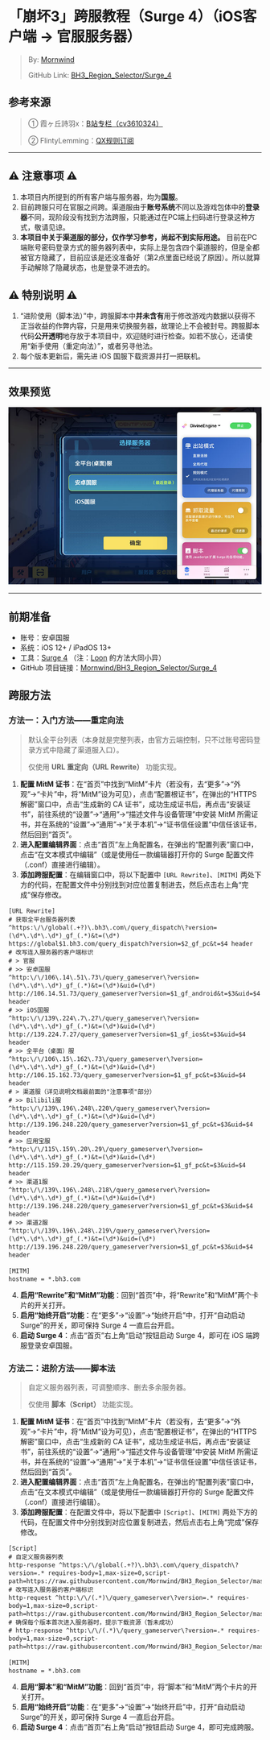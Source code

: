 # 「崩坏3」跨服教程（Surge 4）（iOS客户端 → 官服服务器）
 > By: [Mornwind](https://blog.mornwind.cc)
 > 
 > GitHub Link: [BH3_Region_Selector/Surge_4](https://github.com/Mornwind/BH3_Region_Selector/tree/master/Surge_4) 

## 参考来源
 > ① 霞ヶ丘詩羽x：[B站专栏（cv3610324）](https://www.bilibili.com/read/cv3610324)
 > 
 > ② FlintyLemming：[QX规则订阅](https://git.flinty.moe/root/BH3_Region_Selector)

---

## ⚠️ 注意事项 ⚠️
1. 本项目内所提到的所有客户端与服务器，均为**国服**。
2. 目前跨服只可在官服之间跨。渠道服由于**账号系统**不同以及游戏包体中的**登录器**不同，现阶段没有找到方法跨服，只能通过在PC端上扫码进行登录这种方式，敬请见谅。
3. **本项目中关于渠道服的部分，仅作学习参考，尚起不到实际用途。** 目前在PC端账号密码登录方式的服务器列表中，实际上是包含四个渠道服的，但是全都被官方隐藏了，目前应该是还没准备好（第2点里面已经说了原因）。所以就算手动解除了隐藏状态，也是登录不进去的。

## ⚠️ 特别说明 ⚠️
1. “进阶使用（脚本法）”中，跨服脚本中**并未含有**用于修改游戏内数据以获得不正当收益的作弊内容，只是用来切换服务器，故理论上不会被封号。跨服脚本代码**公开透明**地存放于本项目中，欢迎随时进行检查。如若不放心，还请使用“新手使用（重定向法）”，或者另寻他法。
2. 每个版本更新后，需先进 iOS 国服下载资源并打一把联机。

---

## 效果预览
![使用 Surge 4 跨服](/Surge_4/surge_4_preview.jpg)

---

## 前期准备
- 账号：安卓国服
- 系统：iOS 12+ / iPadOS 13+
- 工具：[Surge 4](https://apps.apple.com/app/id1442620678) （注：[Loon](https://apps.apple.com/app/id1373567447) 的方法大同小异）
- GitHub 项目链接：[Mornwind/BH3_Region_Selector/Surge_4](/Surge_4)

## 跨服方法
### 方法一：入门方法——重定向法
 > 默认全平台列表（本身就是完整列表，由官方云端控制，只不过账号密码登录方式中隐藏了渠道服入口）。
 > 
 > 仅使用 **URL 重定向（URL Rewrite）** 功能实现。

1. **配置 MitM 证书**：在“首页”中找到“MitM”卡片（若没有，去“更多”→“外观”→“卡片”中，将“MitM”设为可见），点击“配置根证书”，在弹出的“HTTPS 解密”窗口中，点击“生成新的 CA 证书”，成功生成证书后，再点击“安装证书”，前往系统的“设置”→“通用”→“描述文件与设备管理”中安装 MitM 所需证书，并在系统的“设置”→“通用”→“关于本机”→“证书信任设置”中信任该证书，然后回到“首页”。
2. **进入配置编辑界面**：点击“首页”左上角配置名，在弹出的“配置列表”窗口中，点击“在文本模式中编辑”（或是使用任一款编辑器打开你的 Surge 配置文件（.conf）直接进行编辑）。
3. **添加跨服配置**：在编辑窗口中，将以下配置中 `[URL Rewrite]`、`[MITM]` 两处下方的代码，在配置文件中分别找到对应位置复制进去，然后点击右上角“完成”保存修改。

```
[URL Rewrite]
# 获取全平台服务器列表
^https:\/\/global(.+?)\.bh3\.com\/query_dispatch\?version=(\d*\.\d*\.\d*)_gf_(.*)&t=(\d*) https://global$1.bh3.com/query_dispatch?version=$2_gf_pc&t=$4 header
# 改写连入服务器的客户端标识
# > 官服
# >> 安卓国服
^http:\/\/106\.14\.51\.73\/query_gameserver\?version=(\d*\.\d*\.\d*)_gf_(.*)&t=(\d*)&uid=(\d*) http://106.14.51.73/query_gameserver?version=$1_gf_android&t=$3&uid=$4 header
# >> iOS国服
^http:\/\/139\.224\.7\.27\/query_gameserver\?version=(\d*\.\d*\.\d*)_gf_(.*)&t=(\d*)&uid=(\d*) http://139.224.7.27/query_gameserver?version=$1_gf_ios&t=$3&uid=$4 header
# >> 全平台（桌面）服
^http:\/\/106\.15\.162\.73\/query_gameserver\?version=(\d*\.\d*\.\d*)_gf_(.*)&t=(\d*)&uid=(\d*) http://106.15.162.73/query_gameserver?version=$1_gf_pc&t=$3&uid=$4 header
# > 渠道服（详见说明文档最前面的"注意事项"部分）
# >> Bilibili服
^http:\/\/139\.196\.248\.220\/query_gameserver\?version=(\d*\.\d*\.\d*)_gf_(.*)&t=(\d*)&uid=(\d*) http://139.196.248.220/query_gameserver?version=$1_gf_pc&t=$3&uid=$4 header
# >> 应用宝服
^http:\/\/115\.159\.20\.29\/query_gameserver\?version=(\d*\.\d*\.\d*)_gf_(.*)&t=(\d*)&uid=(\d*) http://115.159.20.29/query_gameserver?version=$1_gf_pc&t=$3&uid=$4 header
# >> 渠道1服
^http:\/\/139\.196\.248\.218\/query_gameserver\?version=(\d*\.\d*\.\d*)_gf_(.*)&t=(\d*)&uid=(\d*) http://139.196.248.220/query_gameserver?version=$1_gf_pc&t=$3&uid=$4 header
# >> 渠道2服
^http:\/\/139\.196\.248\.219\/query_gameserver\?version=(\d*\.\d*\.\d*)_gf_(.*)&t=(\d*)&uid=(\d*) http://139.196.248.220/query_gameserver?version=$1_gf_pc&t=$3&uid=$4 header

[MITM]
hostname = *.bh3.com
```

4. **启用“Rewrite”和“MitM”功能**：回到“首页”中，将“Rewrite”和“MitM”两个卡片的开关打开。
5. **启用“始终开启”功能**：在“更多”→“设置”→“始终开启”中，打开“自动启动 Surge”的开关，即可保持 Surge 4 一直后台开启。
6. **启动 Surge 4**：点击“首页”右上角“启动”按钮启动 Surge 4，即可在 iOS 端跨服登录安卓国服。

### 方法二：进阶方法——脚本法
 > 自定义服务器列表，可调整顺序、删去多余服务器。
 > 
 > 仅使用 **脚本（Script）** 功能实现。

1. **配置 MitM 证书**：在“首页”中找到“MitM”卡片（若没有，去“更多”→“外观”→“卡片”中，将“MitM”设为可见），点击“配置根证书”，在弹出的“HTTPS 解密”窗口中，点击“生成新的 CA 证书”，成功生成证书后，再点击“安装证书”，前往系统的“设置”→“通用”→“描述文件与设备管理”中安装 MitM 所需证书，并在系统的“设置”→“通用”→“关于本机”→“证书信任设置”中信任该证书，然后回到“首页”。
2. **进入配置编辑界面**：点击“首页”左上角配置名，在弹出的“配置列表”窗口中，点击“在文本模式中编辑”（或是使用任一款编辑器打开你的 Surge 配置文件（.conf）直接进行编辑）。
3. **添加跨服配置**：在配置文件中，将以下配置中 `[Script]`、`[MITM]` 两处下方的代码，在配置文件中分别找到对应位置复制进去，然后点击右上角“完成”保存修改。

```
[Script]
# 自定义服务器列表
http-response ^https:\/\/global(.+?)\.bh3\.com\/query_dispatch\?version=.* requires-body=1,max-size=0,script-path=https://raw.githubusercontent.com/Mornwind/BH3_Region_Selector/master/Surge_4/bh3_region_list.js
# 改写连入服务器的客户端标识
http-request ^http:\/\/(.*)\/query_gameserver\?version=.* requires-body=1,max-size=0,script-path=https://raw.githubusercontent.com/Mornwind/BH3_Region_Selector/master/Surge_4/bh3_vid_rewrite.js
# 确保每个版本首次进入服务器时，提示下载资源（暂未成功）
# http-response ^http:\/\/(.*)\/query_gameserver\?version=.* requires-body=1,max-size=0,script-path=https://raw.githubusercontent.com/Mornwind/BH3_Region_Selector/master/Surge_4/bh3_resource_update.js

[MITM]
hostname = *.bh3.com
```

4. **启用“脚本”和“MitM”功能**：回到“首页”中，将“脚本”和“MitM”两个卡片的开关打开。
5. **启用“始终开启”功能**：在“更多”→“设置”→“始终开启”中，打开“自动启动 Surge”的开关，即可保持 Surge 4 一直后台开启。
6. **启动 Surge 4**：点击“首页”右上角“启动”按钮启动 Surge 4，即可完成跨服。
